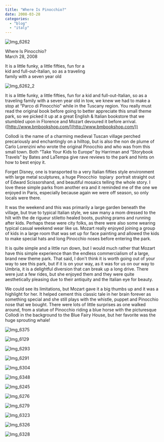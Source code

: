 ```yaml
---
title: "Where Is Pinocchio?"
date: 2008-03-28
categories: 
  - "blog"
  - "italy"
---
```


[](https://pub-ac94b3f306b24c0dba4238943c97f2e1.r2.dev/photos/uncategorized/2008/03/22/img_6262.png)

![Img_6262](https://pub-ac94b3f306b24c0dba4238943c97f2e1.r2.dev/soultravelers3/images/2008/03/22/img_6262.png "Img_6262")

Where Is Pinocchio?  
March 28, 2008

It is a little funky, a little fifties, fun for a  
kid and full-out-Italian, so as a traveling  
family with a seven year old

<!--more-->

![Img_6262_2](https://pub-ac94b3f306b24c0dba4238943c97f2e1.r2.dev/photos/uncategorized/2008/03/22/img_6262_2.png)

It is a little funky, a little fifties, fun for a kid and full-out-Italian, so as a traveling family with a seven year old in tow, we knew we had to make a stop at “Parco di Pinocchio” while in the Tuscany region. You really must read the original book before going to better appreciate this small theme park, so we picked it up at a great English & Italian bookstore that we stumbled upon in Florence and Mozart devoured it before arrival. ([http://www.bmbookshop.com/](http://www.bmbookshop.com/))

Collodi is the name of a charming medieval Tuscan village perched precariously and enchantingly on a hilltop, but is also the non de plume of Carlo Lorenzini who wrote the original Pinocchio and who was from this small town. Both “Take Your Kids to Europe” by Harriman and “Storybook Travels” by Bates and LaTempa give rave reviews to the park and hints on how to best enjoy it.

Forget Disney, one is transported to a very Italian fifties style environment with large metal sculptures, a huge Pinocchio  topiary  portrait straight out of Edward Scissorshand, and beautiful mosaics telling the whole story. I love these simple parks from another era and it reminded me of the one we enjoyed in Paris, especially because again we were off season, so only locals were there.

It was the weekend and this was primarily a large garden beneath the village, but true to typical Italian style, we saw many a mom dressed to the hilt with the de rigueur stiletto healed boots, pushing prams and running after kids. Perhaps these were city folks, as there were also some wearing typical casual weekend wear like us. Mozart really enjoyed joining a group of kids in a large room that was set up for face painting and allowed the kids to make special hats and long Pinocchio noses before entering the park.

It is quite simple and a little run down, but I would much rather that Mozart have this simple experience than the endless commercialism of a large, brand new theme park. That said, I don't think it is worth going out of your way to see this park, but if it is on your way, as it was for us on our way to Umbria, it is a delightful diversion that can break up a long drive. There were just a few rides, but she enjoyed them and they were quite aesthetically pleasing due to their antiquity and the Italian eye for beauty.

We could see its limitations, but Mozart gave it a big thumbs up and it was a highlight for her. It helped cement this classic tale in her brain forever as something special and she still plays with the whistle, puppet and Pinocchio nose that we bought. There were lots of little surprises as one walked around, from a statue of Pinocchio riding a blue horse with the picturesque Collodi in the background to the Blue Fairy House, but her favorite was the huge sprouting whale!

![Img_6375](https://pub-ac94b3f306b24c0dba4238943c97f2e1.r2.dev/photos/uncategorized/2008/03/22/img_6375.png)

![Img_6129](https://pub-ac94b3f306b24c0dba4238943c97f2e1.r2.dev/photos/uncategorized/2008/03/22/img_6129.png)

![Img_6293](https://pub-ac94b3f306b24c0dba4238943c97f2e1.r2.dev/photos/uncategorized/2008/03/22/img_6293.png)

![Img_6291](https://pub-ac94b3f306b24c0dba4238943c97f2e1.r2.dev/photos/uncategorized/2008/03/22/img_6291.png)

![Img_6304](https://pub-ac94b3f306b24c0dba4238943c97f2e1.r2.dev/photos/uncategorized/2008/03/22/img_6304.png)

![Img_6348](https://pub-ac94b3f306b24c0dba4238943c97f2e1.r2.dev/photos/uncategorized/2008/03/22/img_6348.png)

![Img_6245](https://pub-ac94b3f306b24c0dba4238943c97f2e1.r2.dev/photos/uncategorized/2008/03/22/img_6245.png)

![Img_6276](https://pub-ac94b3f306b24c0dba4238943c97f2e1.r2.dev/photos/uncategorized/2008/03/22/img_6276.png)

![Img_6279](https://pub-ac94b3f306b24c0dba4238943c97f2e1.r2.dev/photos/uncategorized/2008/03/22/img_6279.png)

![Img_6323](https://pub-ac94b3f306b24c0dba4238943c97f2e1.r2.dev/photos/uncategorized/2008/03/22/img_6323.png)

![Img_6326](https://pub-ac94b3f306b24c0dba4238943c97f2e1.r2.dev/photos/uncategorized/2008/03/22/img_6326.png)

![Img_6328](https://pub-ac94b3f306b24c0dba4238943c97f2e1.r2.dev/photos/uncategorized/2008/03/22/img_6328.png)
